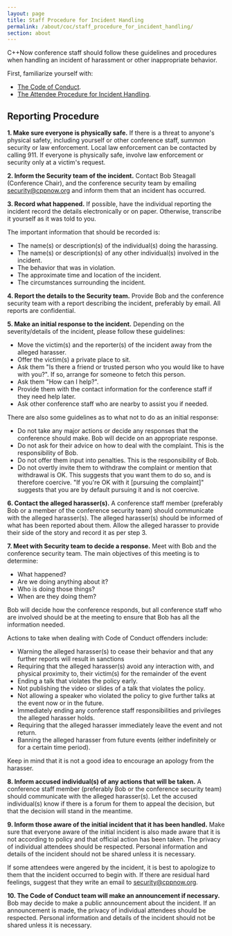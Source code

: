 ```yaml
---
layout: page
title: Staff Procedure for Incident Handling
permalink: /about/coc/staff_procedure_for_incident_handling/
section: about
---
```


C++Now conference staff should follow these guidelines and procedures when handling
an incident of harassment or other inappropriate behavior.

First, familiarize yourself with:

- [The Code of Conduct](/about/code_of_conduct/).
- [The Attendee Procedure for Incident Handling](/about/coc/attendee_procedure_for_incident_handling/).

Reporting Procedure
-------------------

**1. Make sure everyone is physically safe.** If there is a threat to anyone's
physical safety, including yourself or other conference staff, summon security
or law enforcement. Local law enforcement can be contacted by calling 911. If
everyone is physically safe, involve law enforcement or security only at a
victim's request. 

**2. Inform the Security team of the incident.** Contact
Bob Steagall (Conference Chair), and the conference security team by 
emailing [security@cppnow.org](mailto:security@cppnow.org) and inform them 
that an incident has occurred. 

**3. Record what happened.** If possible, have the individual reporting the
incident record the details electronically or on paper. Otherwise, transcribe
it yourself as it was told to you.

The important information that should be recorded is:

- The name(s) or description(s) of the individual(s) doing the harassing.
- The name(s) or description(s) of any other individual(s) involved in the
    incident.
- The behavior that was in violation.
- The approximate time and location of the incident.
- The circumstances surrounding the incident.

**4. Report the details to the Security team.** Provide
Bob and the conference security team with a report describing the incident, 
preferably by email. All reports are confidential.

**5. Make an initial response to the incident.** Depending on the
severity/details of the incident, please follow these guidelines:

- Move the victim(s) and the reporter(s) of the incident away from the alleged
    harasser.
- Offer the victim(s) a private place to sit.
- Ask them "Is there a friend or trusted person who you would like to have with
    you?". If so, arrange for someone to fetch this person.
- Ask them "How can I help?".
- Provide them with the contact information for the conference staff if they
    need help later.
- Ask other conference staff who are nearby to assist you if needed. 

There are also some guidelines as to what not to do as an initial response:

- Do not take any major actions or decide any responses that the conference
    should make. Bob will decide on an appropriate response.
- Do not ask for their advice on how to deal with the complaint. This is the
    responsibility of Bob.
- Do not offer them input into penalties. This is the responsibility of Bob.
- Do not overtly invite them to withdraw the complaint or mention that
    withdrawal is OK. This suggests that you want them to do so, and is
    therefore coercive. "If you're OK with it [pursuing the complaint]"
    suggests that you are by default pursuing it and is not coercive.

**6. Contact the alleged harasser(s).** A conference staff member (preferably
Bob or a member of the conference security team) should communicate with the 
alleged harasser(s). The alleged harasser(s) should be informed of what has been 
reported about them.  Allow the alleged harasser to provide their side of the 
story and record it as per step 3.

**7. Meet with Security team to decide a response.** Meet
with Bob and the conference security team. The main objectives of this meeting is to
determine:

- What happened?
- Are we doing anything about it?
- Who is doing those things?
- When are they doing them?

Bob will decide how the conference responds, but all conference staff who 
are involved should be at the meeting to ensure that Bob has all the information 
needed.

Actions to take when dealing with Code of Conduct offenders include:

- Warning the alleged harasser(s) to cease their behavior and that any further
    reports will result in sanctions
- Requiring that the alleged harasser(s) avoid any interaction with, and
    physical proximity to, their victim(s) for the remainder of the event
- Ending a talk that violates the policy early.
- Not publishing the video or slides of a talk that violates the policy.
- Not allowing a speaker who violated the policy to give further talks at the
    event now or in the future.
- Immediately ending any conference staff responsibilities and privileges the
    alleged harasser holds.
- Requiring that the alleged harasser immediately leave the event and not return.
- Banning the alleged harasser from future events (either indefinitely or for a
    certain time period).

Keep in mind that it is not a good idea to encourage an apology from the
harasser.

**8. Inform accused individual(s) of any actions that will be taken.** A
conference staff member (preferably Bob or the conference security team) should
communicate with the alleged harasser(s). Let the accused individual(s) know if
there is a forum for them to appeal the decision, but that the decision will
stand in the meantime.

**9. Inform those aware of the initial incident that it has been handled.** 
Make sure that everyone aware of the initial incident is also made aware that
it is not according to policy and that official action has been taken. The
privacy of individual attendees should be respected. Personal information and
details of the incident should not be shared unless it is necessary.

If some attendees were angered by the incident, it is best to apologize to them
that the incident occurred to begin with. If there are residual hard feelings,
suggest that they write an email to [security@cppnow.org](mailto:security@cppnow.org). 

**10. The Code of Conduct team will make an announcement if necessary.**
Bob may decide to make a public announcement about the incident. If an announcement 
is made, the privacy of individual attendees should be respected. Personal information 
and details of the incident should not be shared unless it is necessary.

